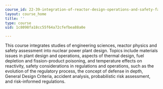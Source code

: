 ```yaml
---
course_id: 22-39-integration-of-reactor-design-operations-and-safety-fall-2006
layout: course_home
title: ''
type: course
uid: 1c8098fa18cc55f64a72cfefbea88a0e

---
```

This course integrates studies of engineering sciences, reactor physics and safety assessment into nuclear power plant design. Topics include materials issues in plant design and operations, aspects of thermal design, fuel depletion and fission-product poisoning, and temperature effects on reactivity, safety considerations in regulations and operations, such as the evolution of the regulatory process, the concept of defense in depth, General Design Criteria, accident analysis, probabilistic risk assessment, and risk-informed regulations.
